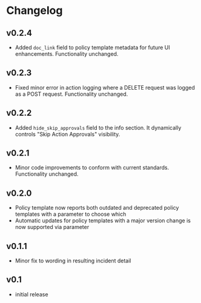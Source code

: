 # Changelog

## v0.2.4

- Added `doc_link` field to policy template metadata for future UI enhancements. Functionality unchanged.

## v0.2.3

- Fixed minor error in action logging where a DELETE request was logged as a POST request. Functionality unchanged.

## v0.2.2

- Added `hide_skip_approvals` field to the info section. It dynamically controls "Skip Action Approvals" visibility.

## v0.2.1

- Minor code improvements to conform with current standards. Functionality unchanged.

## v0.2.0

- Policy template now reports both outdated and deprecated policy templates with a parameter to choose which
- Automatic updates for policy templates with a major version change is now supported via parameter

## v0.1.1

- Minor fix to wording in resulting incident detail

## v0.1

- initial release
